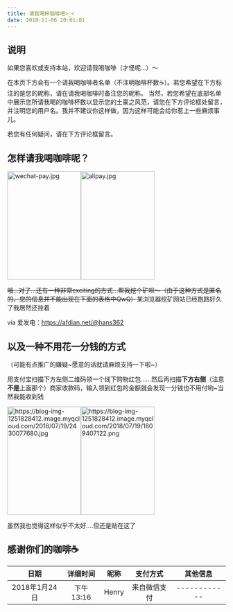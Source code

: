 ```yaml
---
title: 请我喝杯咖啡吧>_<
date: 2018-11-06 20:01:01
---
```

## 说明 ##
如果您喜欢或支持本站，欢迎请我喝咖啡（才怪呢...）～

在本页下方会有一个请我喝咖啡者名单（不注明咖啡杯数☕️）。若您希望在下方标注的是您的昵称，请在请我喝咖啡时备注您的昵称。 当然，若您希望在底部名单中展示您所请我喝的咖啡杯数以显示您的土豪之风范，请您在下方评论框处留言，并注明您的用户名。我并不建议你这样做，因为这样可能会给你惹上一些麻烦事儿。

若您有任何疑问，请在下方评论框留言。

## 怎样请我喝咖啡呢？ ##

<img src="https://blog.hans362.cn/usr/uploads/2017/12/2839222710.jpeg" width = "170" height = "250" alt="wechat-pay.jpg" /><img src="https://blog.hans362.cn/usr/uploads/2017/12/2532655860.jpeg" width = "170" height = "250" alt="alipay.jpg" />

~~哦...对了...还有一种非常exciting的方式...帮我挖个矿呗～（由于这种方式是匿名的，您的信息并不能出现在下面的表格中QwQ）~~某浏览器挖矿网站已经跑路好久了我居然还挂着

via 爱发电：https://afdian.net/@hans362

## 以及一种不用花一分钱的方式 ##

（可能有点推广的嫌疑~愿意的话就请麻烦支持一下啦~）

用支付宝扫描下方左侧二维码领一个线下购物红包......然后再扫描**下方右侧**（注意**不是**上面那个）商家收款码，输入领到红包的金额就会发现一分钱也不用付哟~当然我能收到钱

<img src="https://blog-img-1251828412.image.myqcloud.com/2018/07/19/2430077680.jpg" width = "170" height = "250" alt="https://blog-img-1251828412.image.myqcloud.com/2018/07/19/2430077680.jpg" /><img src="https://blog-img-1251828412.image.myqcloud.com/2018/07/19/1809407122.png" width = "170" height = "250" alt="https://blog-img-1251828412.image.myqcloud.com/2018/07/19/1809407122.png" />

虽然我也觉得这样似乎不太好....但还是贴在这了

## 感谢你们的咖啡☕️ ##

| 日期 | 详细时间 | 昵称 | 支付方式 | 其他信息 |
| :------: | :------: | :------: | :------: | :------: |
| 2018年1月24日 | 下午13:16 | Henry | 来自微信支付 | ------------ |
